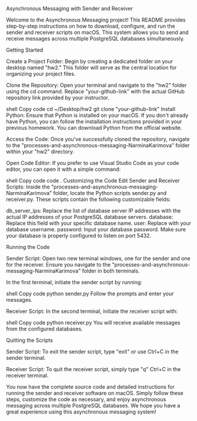 Asynchronous Messaging with Sender and Receiver

Welcome to the Asynchronous Messaging project! This README provides step-by-step instructions on how to download, configure, and run the sender and receiver scripts on macOS. This system allows you to send and receive messages across multiple PostgreSQL databases simultaneously.


Getting Started

Create a Project Folder: Begin by creating a dedicated folder on your desktop named "hw2." This folder will serve as the central location for organizing your project files.



Clone the Repository: Open your terminal and navigate to the "hw2" folder using the cd command. Replace "your-github-link" with the actual GitHub repository link provided by your instructor.

shell
Copy code
cd ~/Desktop/hw2
git clone "your-github-link"
Install Python: Ensure that Python is installed on your macOS. If you don't already have Python, you can follow the installation instructions provided in your previous homework. You can download Python from the official website.

Access the Code: Once you've successfully cloned the repository, navigate to the "processes-and-asynchronous-messaging-NarminaKarimova" folder within your "hw2" directory.

Open Code Editor: If you prefer to use Visual Studio Code as your code editor, you can open it with a simple command:

shell
Copy code
code .
Customizing the Code
Edit Sender and Receiver Scripts: Inside the "processes-and-asynchronous-messaging-NarminaKarimova" folder, locate the Python scripts sender.py and receiver.py. These scripts contain the following customizable fields:

db_server_ips: Replace the list of database server IP addresses with the actual IP addresses of your PostgreSQL database servers.
database: Replace this field with your specific database name.
user: Replace with your database username.
password: Input your database password.
Make sure your database is properly configured to listen on port 5432.

Running the Code

Sender Script: Open two new terminal windows, one for the sender and one for the receiver. Ensure you navigate to the "processes-and-asynchronous-messaging-NarminaKarimova" folder in both terminals.


In the first terminal, initiate the sender script by running:

shell
Copy code
python sender.py
Follow the prompts and enter your messages.

Receiver Script: In the second terminal, initiate the receiver script with:

shell
Copy code
python receiver.py
You will receive available messages from the configured databases.

Quitting the Scripts

Sender Script: To exit the sender script, type "exit" or use Ctrl+C in the sender terminal.

Receiver Script: To quit the receiver script, simply type "q" Ctrl+C in the receiver terminal.

You now have the complete source code and detailed instructions for running the sender and receiver software on macOS. Simply follow these steps, customize the code as necessary, and enjoy asynchronous messaging across multiple PostgreSQL databases. We hope you have a great experience using this asynchronous messaging system!
